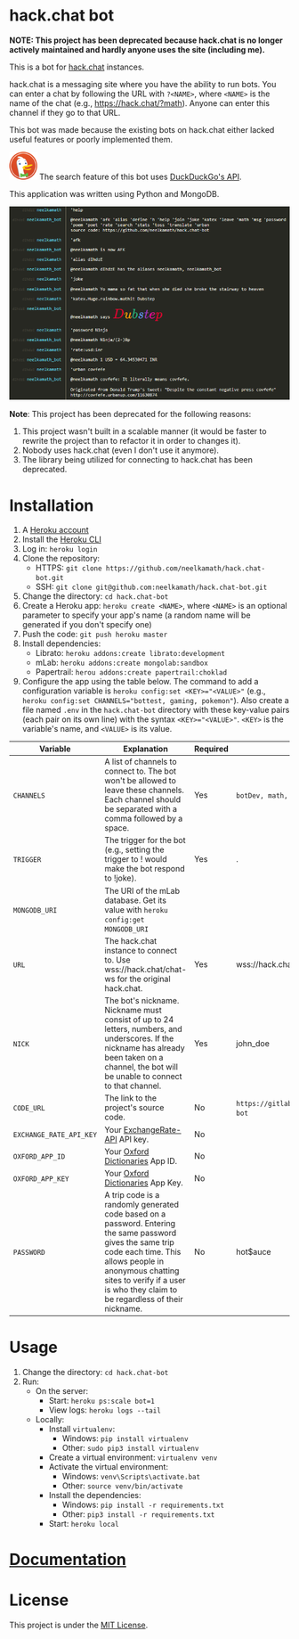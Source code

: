 # hack.chat bot

**NOTE: This project has been deprecated because hack.chat is no longer actively maintained and hardly anyone uses the site (including me).**

This is a bot for [hack.chat](https://github.com/hack-chat/main) instances.

hack.chat is a messaging site where you have the ability to run bots. You can enter a chat by following the URL with `?<NAME>`, where `<NAME>` is the name of the chat (e.g., https://hack.chat/?math). Anyone can enter this channel if they go to that URL.

This bot was made because the existing bots on hack.chat either lacked useful features or poorly implemented them. 

<img src="images/ddg.png" alt="DuckDuckGo Logo" height="50" width="50"> The search feature of this bot uses [DuckDuckGo's API](https://duckduckgo.com/).

This application was written using Python and MongoDB.

![Commands](images/screenshot.png)

**Note**: This project has been deprecated for the following reasons:
1. This project wasn't built in a scalable manner (it would be faster to rewrite the project than to refactor it in order to changes it).
1. Nobody uses hack.chat (even I don't use it anymore).
1. The library being utilized for connecting to hack.chat has been deprecated.

# Installation

1. A [Heroku account](https://signup.heroku.com/?c=70130000001x9jFAAQ)
1. Install the [Heroku CLI](https://devcenter.heroku.com/articles/heroku-cli#download-and-install)
1. Log in: `heroku login`
1. Clone the repository:
    - HTTPS: `git clone https://github.com/neelkamath/hack.chat-bot.git`
    - SSH: `git clone git@github.com:neelkamath/hack.chat-bot.git`
1. Change the directory: `cd hack.chat-bot`
1. Create a Heroku app: `heroku create <NAME>`, where `<NAME>` is an optional parameter to specify your app's name (a random name will be generated if you don't specify one)
1. Push the code: `git push heroku master`
1. Install dependencies:
    - Librato: `heroku addons:create librato:development`
    - mLab: `heroku addons:create mongolab:sandbox`
    - Papertrail: `herou addons:create papertrail:choklad`
1. Configure the app using the table below. The command to add a configuration variable is `heroku config:set <KEY>="<VALUE>"` (e.g., `heroku config:set CHANNELS="bottest, gaming, pokemon"`). Also create a file named `.env` in the `hack.chat-bot` directory with these key-value pairs (each pair on its own line) with the syntax `<KEY>="<VALUE>"`. `<KEY>` is the variable's name, and `<VALUE>` is its value.

|Variable|Explanation|Required|Example|
|--------|-----------|--------|-------|
|`CHANNELS`|A list of channels to connect to. The bot won't be allowed to leave these channels. Each channel should be separated with a comma followed by a space.|Yes|`botDev, math, pokemon`|
|`TRIGGER`|The trigger for the bot (e.g., setting the trigger to ! would make the bot respond to !joke).|Yes|.|
|`MONGODB_URI`|The URI of the mLab database. Get its value with `heroku config:get MONGODB_URI`||
|`URL`|The hack.chat instance to connect to. Use wss://hack.chat/chat-ws for the original hack.chat.|Yes|wss://hack.chat/chat-ws|
|`NICK`|The bot's nickname. Nickname must consist of up to 24 letters, numbers, and underscores. If the nickname has already been taken on a channel, the bot will be unable to connect to that channel.|Yes|john_doe|
|`CODE_URL`|The link to the project's source code.|No|`https://gitlab.com/neelkamath/hack.chat-bot`|
|`EXCHANGE_RATE_API_KEY`|Your [ExchangeRate-API](https://www.exchangerate-api.com/) API key.|No||
|`OXFORD_APP_ID`|Your [Oxford Dictionaries](https://developer.oxforddictionaries.com/) App ID.|No||
|`OXFORD_APP_KEY`|Your [Oxford Dictionaries](https://developer.oxforddictionaries.com/) App Key.|No||
|`PASSWORD`|A trip code is a randomly generated code based on a password. Entering the same password gives the same trip code each time. This allows people in anonymous chatting sites to verify if a user is who they claim to be regardless of their nickname.|No|hot$auce|

# Usage

1. Change the directory: `cd hack.chat-bot`
1. Run:
    - On the server:
        - Start: `heroku ps:scale bot=1`
        - View logs: `heroku logs --tail`
    - Locally:
        - Install `virtualenv`:
            - Windows: `pip install virtualenv`
            - Other: `sudo pip3 install virtualenv`
        - Create a virtual environment: `virtualenv venv`
        - Activate the virtual environment:
            - Windows: `venv\Scripts\activate.bat`
            - Other: `source venv/bin/activate`
        - Install the dependencies:
            - Windows: `pip install -r requirements.txt`
            - Other: `pip3 install -r requirements.txt`
        - Start: `heroku local`

# [Documentation](DOCUMENTATION.md)

# License

This project is under the [MIT License](LICENSE).
